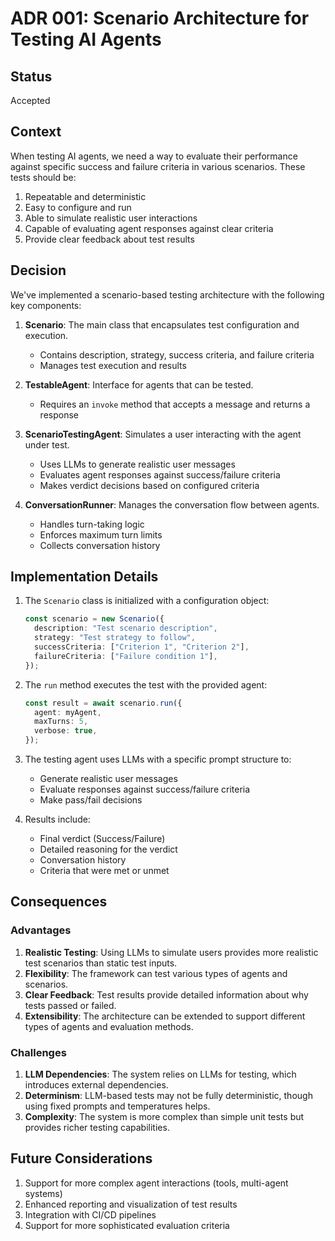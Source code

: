 # ADR 001: Scenario Architecture for Testing AI Agents

## Status

Accepted

## Context

When testing AI agents, we need a way to evaluate their performance against specific success and failure criteria in various scenarios. These tests should be:

1. Repeatable and deterministic
2. Easy to configure and run
3. Able to simulate realistic user interactions
4. Capable of evaluating agent responses against clear criteria
5. Provide clear feedback about test results

## Decision

We've implemented a scenario-based testing architecture with the following key components:

1. **Scenario**: The main class that encapsulates test configuration and execution.

   - Contains description, strategy, success criteria, and failure criteria
   - Manages test execution and results

2. **TestableAgent**: Interface for agents that can be tested.

   - Requires an `invoke` method that accepts a message and returns a response

3. **ScenarioTestingAgent**: Simulates a user interacting with the agent under test.

   - Uses LLMs to generate realistic user messages
   - Evaluates agent responses against success/failure criteria
   - Makes verdict decisions based on configured criteria

4. **ConversationRunner**: Manages the conversation flow between agents.
   - Handles turn-taking logic
   - Enforces maximum turn limits
   - Collects conversation history

## Implementation Details

1. The `Scenario` class is initialized with a configuration object:

   ```typescript
   const scenario = new Scenario({
     description: "Test scenario description",
     strategy: "Test strategy to follow",
     successCriteria: ["Criterion 1", "Criterion 2"],
     failureCriteria: ["Failure condition 1"],
   });
   ```

2. The `run` method executes the test with the provided agent:

   ```typescript
   const result = await scenario.run({
     agent: myAgent,
     maxTurns: 5,
     verbose: true,
   });
   ```

3. The testing agent uses LLMs with a specific prompt structure to:

   - Generate realistic user messages
   - Evaluate responses against success/failure criteria
   - Make pass/fail decisions

4. Results include:
   - Final verdict (Success/Failure)
   - Detailed reasoning for the verdict
   - Conversation history
   - Criteria that were met or unmet

## Consequences

### Advantages

1. **Realistic Testing**: Using LLMs to simulate users provides more realistic test scenarios than static test inputs.
2. **Flexibility**: The framework can test various types of agents and scenarios.
3. **Clear Feedback**: Test results provide detailed information about why tests passed or failed.
4. **Extensibility**: The architecture can be extended to support different types of agents and evaluation methods.

### Challenges

1. **LLM Dependencies**: The system relies on LLMs for testing, which introduces external dependencies.
2. **Determinism**: LLM-based tests may not be fully deterministic, though using fixed prompts and temperatures helps.
3. **Complexity**: The system is more complex than simple unit tests but provides richer testing capabilities.

## Future Considerations

1. Support for more complex agent interactions (tools, multi-agent systems)
2. Enhanced reporting and visualization of test results
3. Integration with CI/CD pipelines
4. Support for more sophisticated evaluation criteria
